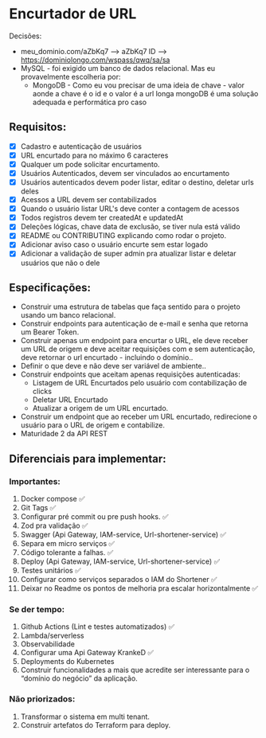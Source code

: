 # Encurtador de URL

Decisões:

- meu_dominio.com/aZbKq7 —> aZbKq7 ID —> https://dominiolongo.com/wspass/qwq/sa/sa
- MySQL - foi exigido um banco de dados relacional. Mas eu provavelmente escolheria por:
  - MongoDB - Como eu vou precisar de uma ideia de chave - valor aonde a chave é o id e o valor é a url longa mongoDB é uma solução adequada e performática pro caso

## Requisitos:

- [x] Cadastro e autenticação de usuários
- [x] URL encurtado para no máximo 6 caracteres
- [x] Qualquer um pode solicitar encurtamento.
- [x] Usuários Autenticados, devem ser vinculados ao encurtamento
- [x] Usuários autenticados devem poder listar, editar o destino, deletar urls deles
- [x] Acessos a URL devem ser contabilizados
- [x] Quando o usuário listar URL's deve conter a contagem de acessos
- [x] Todos registros devem ter createdAt e updatedAt
- [x] Deleções lógicas, chave data de exclusão, se tiver nula está válido
- [x] README ou CONTRIBUTING explicando como rodar o projeto.
- [x] Adicionar aviso caso o usuário encurte sem estar logado
- [x] Adicionar a validação de super admin pra atualizar listar e deletar usuários que não o dele

## Especificações:

- Construir uma estrutura de tabelas que faça sentido para o projeto usando um banco relacional.
- Construir endpoints para autenticação de e-mail e senha que retorna um Bearer Token.
- Construir apenas um endpoint para encurtar o URL, ele deve receber um URL de origem e deve aceitar requisições com e sem autenticação, deve retornar o url encurtado - incluindo o domínio..
- Definir o que deve e não deve ser variável de ambiente..
- Construir endpoints que aceitam apenas requisições autenticadas:
  - Listagem de URL Encurtados pelo usuário com contabilização de clicks
  - Deletar URL Encurtado
  - Atualizar a origem de um URL encurtado.
- Construir um endpoint que ao receber um URL encurtado, redirecione o usuário para o URL de origem e contabilize.
- Maturidade 2 da API REST

## Diferenciais para implementar:

### Importantes:

1. Docker compose ✅
2. Git Tags ✅
3. Configurar pré commit ou pre push hooks. ✅
4. Zod pra validação ✅
5. Swagger (Api Gateway, IAM-service, Url-shortener-service) ✅
6. Separa em micro serviços ✅
7. Código tolerante a falhas. ✅
8. Deploy (Api Gateway, IAM-service, Url-shortener-service) ✅
9. Testes unitários ✅
10. Configurar como serviços separados o IAM do Shortener ✅
11. Deixar no Readme os pontos de melhoria pra escalar horizontalmente ✅

### Se der tempo:

1. Github Actions (Lint e testes automatizados) ✅
2. Lambda/serverless
3. Observabilidade
4. Configurar uma Api Gateway KrankeD ✅
5. Deployments do Kubernetes
6. Construir funcionalidades a mais que acredite ser interessante para o “domínio do negócio” da aplicação.

### Não priorizados:

1. Transformar o sistema em multi tenant.
2. Construir artefatos do Terraform para deploy.
